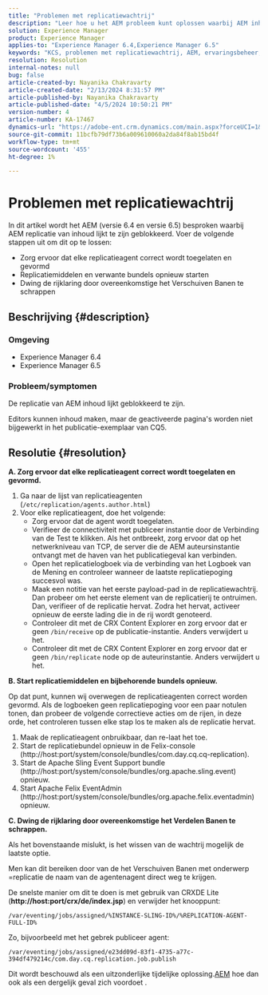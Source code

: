 ```yaml
---
title: "Problemen met replicatiewachtrij"
description: "Leer hoe u het AEM probleem kunt oplossen waarbij AEM inhoud-replicatie geblokkeerd lijkt te zijn."
solution: Experience Manager
product: Experience Manager
applies-to: "Experience Manager 6.4,Experience Manager 6.5"
keywords: "KCS, problemen met replicatiewachtrij, AEM, ervaringsbeheer, AEM replicatie van inhoud"
resolution: Resolution
internal-notes: null
bug: false
article-created-by: Nayanika Chakravarty
article-created-date: "2/13/2024 8:31:57 PM"
article-published-by: Nayanika Chakravarty
article-published-date: "4/5/2024 10:50:21 PM"
version-number: 4
article-number: KA-17467
dynamics-url: "https://adobe-ent.crm.dynamics.com/main.aspx?forceUCI=1&pagetype=entityrecord&etn=knowledgearticle&id=d8ac59ea-aeca-ee11-9079-6045bd006793"
source-git-commit: 11bcfb79df73b6a009610060a2da84f8ab15bd4f
workflow-type: tm+mt
source-wordcount: '455'
ht-degree: 1%

---
```


# Problemen met replicatiewachtrij


In dit artikel wordt het AEM (versie 6.4 en versie 6.5) besproken waarbij AEM replicatie van inhoud lijkt te zijn geblokkeerd. Voer de volgende stappen uit om dit op te lossen:

- Zorg ervoor dat elke replicatieagent correct wordt toegelaten en gevormd
- Replicatiemiddelen en verwante bundels opnieuw starten
- Dwing de rijklaring door overeenkomstige het Verschuiven Banen te schrappen


## Beschrijving {#description}


### Omgeving

- Experience Manager 6.4
- Experience Manager 6.5


### Probleem/symptomen

De replicatie van AEM inhoud lijkt geblokkeerd te zijn.

Editors kunnen inhoud maken, maar de geactiveerde pagina&#39;s worden niet bijgewerkt in het publicatie-exemplaar van CQ5.


## Resolutie {#resolution}


<b>A. Zorg ervoor dat elke replicatieagent correct wordt toegelaten en gevormd.</b>

1. Ga naar de lijst van replicatieagenten (`/etc/replication/agents.author.html`)
2. Voor elke replicatieagent, doe het volgende:
   - Zorg ervoor dat de agent wordt toegelaten.
   - Verifieer de connectiviteit met publiceer instantie door de Verbinding van de Test te klikken. Als het ontbreekt, zorg ervoor dat op het netwerkniveau van TCP, de server die de AEM auteursinstantie ontvangt met de haven van het publicatiegeval kan verbinden.
   - Open het replicatielogboek via de verbinding van het Logboek van de Mening en controleer wanneer de laatste replicatiepoging succesvol was.
   - Maak een notitie van het eerste payload-pad in de replicatiewachtrij. Dan probeer om het eerste element van de replicatierij te ontruimen. Dan, verifieer of de replicatie hervat. Zodra het hervat, activeer opnieuw de eerste lading die in de rij wordt genoteerd.
   - Controleer dit met de CRX Content Explorer en zorg ervoor dat er geen `/bin/receive` op de publicatie-instantie. Anders verwijdert u het.
   - Controleer dit met de CRX Content Explorer en zorg ervoor dat er geen `/bin/replicate` node op de auteurinstantie. Anders verwijdert u het.


<b>B. Start replicatiemiddelen en bijbehorende bundels opnieuw.</b>

Op dat punt, kunnen wij overwegen de replicatieagenten correct worden gevormd. Als de logboeken geen replicatiepoging voor een paar notulen tonen, dan probeer de volgende correctieve acties om de rijen, in deze orde, het controleren tussen elke stap los te maken als de replicatie hervat.

1. Maak de replicatieagent onbruikbaar, dan re-laat het toe.
2. Start de replicatiebundel opnieuw in de Felix-console (http://host:port/system/console/bundles/com.day.cq.cq-replication).
3. Start de Apache Sling Event Support bundle (http://host:port/system/console/bundles/org.apache.sling.event) opnieuw.
4. Start Apache Felix EventAdmin (http://host:port/system/console/bundles/org.apache.felix.eventadmin) opnieuw.


<b>C. Dwing de rijklaring door overeenkomstige het Verdelen Banen te schrappen.</b>

Als het bovenstaande mislukt, is het wissen van de wachtrij mogelijk de laatste optie.

Men kan dit bereiken door van de het Verschuiven Banen met onderwerp =replicatie de naam van de agentenagent direct weg te krijgen.

De snelste manier om dit te doen is met gebruik van CRXDE Lite (<b>http://host:port/crx/de/index.jsp</b>) en verwijder het knooppunt:

`/var/eventing/jobs/assigned/%INSTANCE-SLING-ID%/%REPLICATION-AGENT-FULL-ID%`

Zo, bijvoorbeeld met het gebrek publiceer agent:

`/var/eventing/jobs/assigned/e23dd09d-83f1-4735-a77c-394df479214c/com.day.cq.replication.job.publish`

Dit wordt beschouwd als een uitzonderlijke tijdelijke oplossing.[AEM](https://helpx.adobe.com/marketing-cloud/contact-support.html) hoe dan ook als een dergelijk geval zich voordoet .
